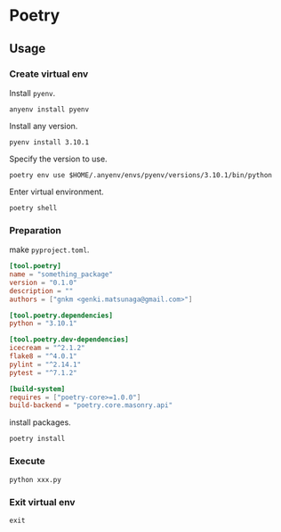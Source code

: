 # Poetry

## Usage

### Create virtual env

Install `pyenv`.

```
anyenv install pyenv
```

Install any version.

```
pyenv install 3.10.1
```

Specify the version to use.

```
poetry env use $HOME/.anyenv/envs/pyenv/versions/3.10.1/bin/python
```

Enter virtual environment.

```
poetry shell
```

### Preparation

make `pyproject.toml`.

```toml
[tool.poetry]
name = "something_package"
version = "0.1.0"
description = ""
authors = ["gnkm <genki.matsunaga@gmail.com>"]

[tool.poetry.dependencies]
python = "3.10.1"

[tool.poetry.dev-dependencies]
icecream = "^2.1.2"
flake8 = "^4.0.1"
pylint = "^2.14.1"
pytest = "^7.1.2"

[build-system]
requires = ["poetry-core>=1.0.0"]
build-backend = "poetry.core.masonry.api"
```

install packages.

```
poetry install
```

### Execute

```
python xxx.py
```

### Exit virtual env

```
exit
```
